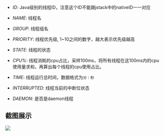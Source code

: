 
* *ID*: Java级别的线程ID，注意这个ID不能跟jstack中的nativeID一一对应

* *NAME*: 线程名

* *GROUP*: 线程组名

* *PRIORITY*: 线程优先级, 1~10之间的数字，越大表示优先级越高

* *STATE*: 线程的状态

* *CPU%*: 线程消耗的cpu占比，采样100ms，将所有线程在这100ms内的cpu使用量求和，再算出每个线程的cpu使用占比。

* *TIME*: 线程运行总时间，数据格式为`分：秒`

* *INTERRUPTED*: 线程当前的中断位状态

* *DAEMON*: 是否是daemon线程

## 截图展示

![](https://alibaba.github.io/arthas/_images/dashboard.png)